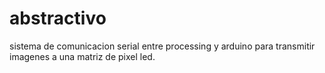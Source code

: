 # abstractivo
sistema de comunicacion serial entre processing y arduino para transmitir imagenes a una matriz de pixel led.
